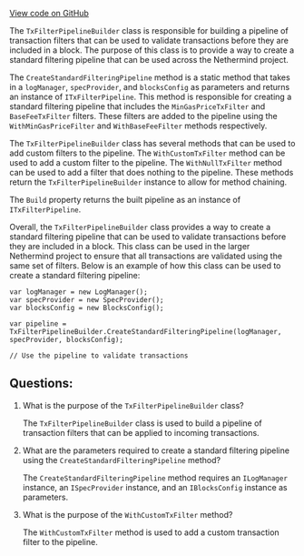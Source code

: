[View code on GitHub](https://github.com/NethermindEth/nethermind/src/Nethermind/Nethermind.Consensus/Transactions/TxFilterPipelineBuilder.cs)

The `TxFilterPipelineBuilder` class is responsible for building a pipeline of transaction filters that can be used to validate transactions before they are included in a block. The purpose of this class is to provide a way to create a standard filtering pipeline that can be used across the Nethermind project.

The `CreateStandardFilteringPipeline` method is a static method that takes in a `logManager`, `specProvider`, and `blocksConfig` as parameters and returns an instance of `ITxFilterPipeline`. This method is responsible for creating a standard filtering pipeline that includes the `MinGasPriceTxFilter` and `BaseFeeTxFilter` filters. These filters are added to the pipeline using the `WithMinGasPriceFilter` and `WithBaseFeeFilter` methods respectively.

The `TxFilterPipelineBuilder` class has several methods that can be used to add custom filters to the pipeline. The `WithCustomTxFilter` method can be used to add a custom filter to the pipeline. The `WithNullTxFilter` method can be used to add a filter that does nothing to the pipeline. These methods return the `TxFilterPipelineBuilder` instance to allow for method chaining.

The `Build` property returns the built pipeline as an instance of `ITxFilterPipeline`.

Overall, the `TxFilterPipelineBuilder` class provides a way to create a standard filtering pipeline that can be used to validate transactions before they are included in a block. This class can be used in the larger Nethermind project to ensure that all transactions are validated using the same set of filters. Below is an example of how this class can be used to create a standard filtering pipeline:

```
var logManager = new LogManager();
var specProvider = new SpecProvider();
var blocksConfig = new BlocksConfig();

var pipeline = TxFilterPipelineBuilder.CreateStandardFilteringPipeline(logManager, specProvider, blocksConfig);

// Use the pipeline to validate transactions
```
## Questions: 
 1. What is the purpose of the `TxFilterPipelineBuilder` class?
    
    The `TxFilterPipelineBuilder` class is used to build a pipeline of transaction filters that can be applied to incoming transactions.

2. What are the parameters required to create a standard filtering pipeline using the `CreateStandardFilteringPipeline` method?
    
    The `CreateStandardFilteringPipeline` method requires an `ILogManager` instance, an `ISpecProvider` instance, and an `IBlocksConfig` instance as parameters.

3. What is the purpose of the `WithCustomTxFilter` method?
    
    The `WithCustomTxFilter` method is used to add a custom transaction filter to the pipeline.